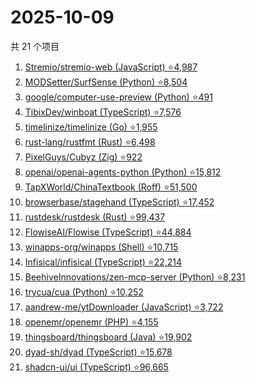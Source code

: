 # 2025-10-09

共 21 个项目

<!-- BEGIN GITHUB -->
<!-- 最后更新时间 2025-10-09 21:22:48 +0800 -->
1. [Stremio/stremio-web (JavaScript) ⭐4,987](https://github.com/Stremio/stremio-web)
1. [MODSetter/SurfSense (Python) ⭐8,504](https://github.com/MODSetter/SurfSense)
1. [google/computer-use-preview (Python) ⭐491](https://github.com/google/computer-use-preview)
1. [TibixDev/winboat (TypeScript) ⭐7,576](https://github.com/TibixDev/winboat)
1. [timelinize/timelinize (Go) ⭐1,955](https://github.com/timelinize/timelinize)
1. [rust-lang/rustfmt (Rust) ⭐6,498](https://github.com/rust-lang/rustfmt)
1. [PixelGuys/Cubyz (Zig) ⭐922](https://github.com/PixelGuys/Cubyz)
1. [openai/openai-agents-python (Python) ⭐15,812](https://github.com/openai/openai-agents-python)
1. [TapXWorld/ChinaTextbook (Roff) ⭐51,500](https://github.com/TapXWorld/ChinaTextbook)
1. [browserbase/stagehand (TypeScript) ⭐17,452](https://github.com/browserbase/stagehand)
1. [rustdesk/rustdesk (Rust) ⭐99,437](https://github.com/rustdesk/rustdesk)
1. [FlowiseAI/Flowise (TypeScript) ⭐44,884](https://github.com/FlowiseAI/Flowise)
1. [winapps-org/winapps (Shell) ⭐10,715](https://github.com/winapps-org/winapps)
1. [Infisical/infisical (TypeScript) ⭐22,214](https://github.com/Infisical/infisical)
1. [BeehiveInnovations/zen-mcp-server (Python) ⭐8,231](https://github.com/BeehiveInnovations/zen-mcp-server)
1. [trycua/cua (Python) ⭐10,252](https://github.com/trycua/cua)
1. [aandrew-me/ytDownloader (JavaScript) ⭐3,722](https://github.com/aandrew-me/ytDownloader)
1. [openemr/openemr (PHP) ⭐4,155](https://github.com/openemr/openemr)
1. [thingsboard/thingsboard (Java) ⭐19,902](https://github.com/thingsboard/thingsboard)
1. [dyad-sh/dyad (TypeScript) ⭐15,678](https://github.com/dyad-sh/dyad)
1. [shadcn-ui/ui (TypeScript) ⭐96,665](https://github.com/shadcn-ui/ui)
<!-- END GITHUB -->